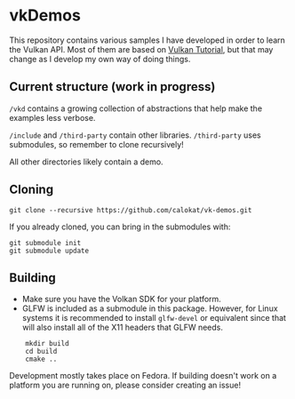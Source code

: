 # vkDemos

This repository contains various samples I have developed in order to learn the Vulkan API. Most of them are based on [Vulkan Tutorial](https://vulkan-tutorial.com/), but that may change as I develop my own way of doing things.

## Current structure (work in progress)

`/vkd` contains a growing collection of abstractions that help make the examples less verbose.

`/include` and `/third-party` contain other libraries. `/third-party` uses submodules, so remember to clone recursively!

All other directories likely contain a demo.

## Cloning
```
git clone --recursive https://github.com/calokat/vk-demos.git
```

If you already cloned, you can bring in the submodules with:

```
git submodule init
git submodule update
```

## Building

- Make sure you have the Volkan SDK for your platform.
- GLFW is included as a submodule in this package. However, for Linux systems it is recommended to install `glfw-devel` or equivalent since that will also install all of the X11 headers that GLFW needs.

```
    mkdir build
    cd build
    cmake ..
```

Development mostly takes place on Fedora. If building doesn't work on a platform you are running on, please consider creating an issue!